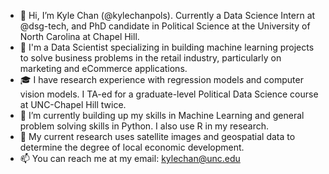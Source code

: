 - 👋 Hi, I’m Kyle Chan (@kylechanpols). Currently a Data Science Intern at @dsg-tech, and PhD candidate in Political Science at the University of North Carolina at Chapel Hill. 
- 👀 I'm a Data Scientist specializing in building machine learning projects to solve business problems in the retail industry, particularly on marketing and eCommerce applications.
- 🎓 I have research experience with regression models and computer vision models. I TA-ed for a graduate-level Political Data Science course at UNC-Chapel Hill twice.
- 🌱 I’m currently building up my skills in Machine Learning and general problem solving skills in Python. I also use R in my research.
- 👀 My current research uses satellite images and geospatial data to determine the degree of local economic development.
- 📫 You can reach me at my email: kylechan@unc.edu

<!---
kylechanpols/kylechanpols is a ✨ special ✨ repository because its `README.md` (this file) appears on your GitHub profile.
You can click the Preview link to take a look at your changes.
--->
